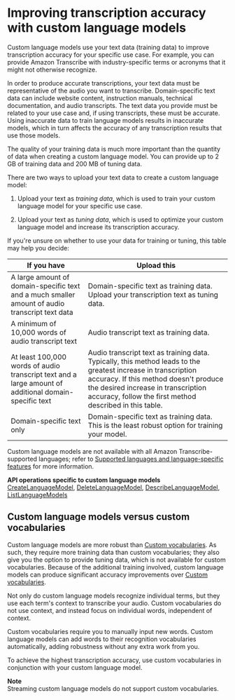 # Improving transcription accuracy with custom language models<a name="custom-language-models"></a>

Custom language models use your text data \(training data\) to improve transcription accuracy for your specific use case\. For example, you can provide Amazon Transcribe with industry\-specific terms or acronyms that it might not otherwise recognize\.

In order to produce accurate transcriptions, your text data must be representative of the audio you want to transcribe\. Domain\-specific text data can include website content, instruction manuals, technical documentation, and audio transcripts\. The text data you provide must be related to your use case and, if using transcripts, these must be accurate\. Using inaccurate data to train language models results in inaccurate models, which in turn affects the accuracy of any transcription results that use those models\.

The quality of your training data is much more important than the quantity of data when creating a custom language model\. You can provide up to 2 GB of training data and 200 MB of tuning data\.

There are two ways to upload your text data to create a custom language model:

1. Upload your text as *training data*, which is used to train your custom language model for your specific use case\.

1. Upload your text as *tuning data*, which is used to optimize your custom language model and increase its transcription accuracy\.

If you're unsure on whether to use your data for training or tuning, this table may help you decide:


| If you have | Upload this | 
| --- | --- | 
| A large amount of domain\-specific text and a much smaller amount of audio transcript text data | Domain\-specific text as training data\. Upload your transcription text as tuning data\. | 
| A minimum of 10,000 words of audio transcript text | Audio transcript text as training data\. | 
| At least 100,000 words of audio transcript text and a large amount of additional domain\-specific text | Audio transcript text as training data\. Typically, this method leads to the greatest increase in transcription accuracy\. If this method doesn't produce the desired increase in transcription accuracy, follow the first method described in this table\. | 
| Domain\-specific text only | Domain\-specific text as training data\. This is the least robust option for training your model\. | 

Custom language models are not available with all Amazon Transcribe\-supported languages; refer to [Supported languages and language\-specific features](supported-languages.md#table-language-matrix) for more information\.

**API operations specific to custom language models**  
 [CreateLanguageModel](https://docs.aws.amazon.com/transcribe/latest/dg/API_CreateLanguageModel.html), [DeleteLanguageModel](https://docs.aws.amazon.com/transcribe/latest/dg/API_DeleteLanguageModel.html), [DescribeLanguageModel](https://docs.aws.amazon.com/transcribe/latest/dg/API_DescribeLanguageModel.html), [ListLanguageModels](https://docs.aws.amazon.com/transcribe/latest/dg/API_ListLanguageModels.html) 

## Custom language models versus custom vocabularies<a name="custom-language-models-vs-vocabularies"></a>

Custom language models are more robust than [Custom vocabularies](custom-vocabulary.md)\. As such, they require more training data than custom vocabularies; they also give you the option to provide tuning data, which is not available for custom vocabularies\. Because of the additional training involved, custom language models can produce significant accuracy improvements over [Custom vocabularies](custom-vocabulary.md)\.

Not only do custom language models recognize individual terms, but they use each term's context to transcribe your audio\. Custom vocabularies do not use context, and instead focus on individual words, independent of context\.

Custom vocabularies require you to manually input new words\. Custom language models can add words to their recognition vocabularies automatically, adding robustness without any extra work from you\.

To achieve the highest transcription accuracy, use custom vocabularies in conjunction with your custom language model\.

**Note**  
Streaming custom language models do not support custom vocabularies\.